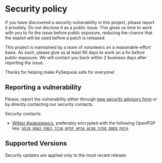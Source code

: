 # Security policy

If you have discovered a security vulnerability in this project,
please report it privately. Do not disclose it as a public issue. This
gives us time to work with you to fix the issue before public
exposure, reducing the chance that the exploit will be used before a
patch is released.

This project is maintained by a team of volunteers on a
reasonable-effort basis. As such, please give us at least 90 days to
work on a fix before public exposure. We will contact you back within
2 business days after reporting the issue.

Thanks for helping make PySequoia safe for everyone!

## Reporting a vulnerability

Please, report the vulnerability either through [new security advisory form][ADV] or by directly contacting our security contacts.

[ADV]: https://github.com/wiktor-k/pysequoia/security/advisories/new

Security contacts:
  - [Wiktor Kwapisiewicz][WK], preferably encrypted with the following
OpenPGP key: [`6539 09A2 F0E3 7C10 6F5F AF54 6C88 57E0 D8E8
F074`][KEY].

[WK]: https://github.com/wiktor-k
[KEY]: https://keys.openpgp.org/vks/v1/by-fingerprint/653909A2F0E37C106F5FAF546C8857E0D8E8F074

## Supported Versions

Security updates are applied only to the most recent release.
